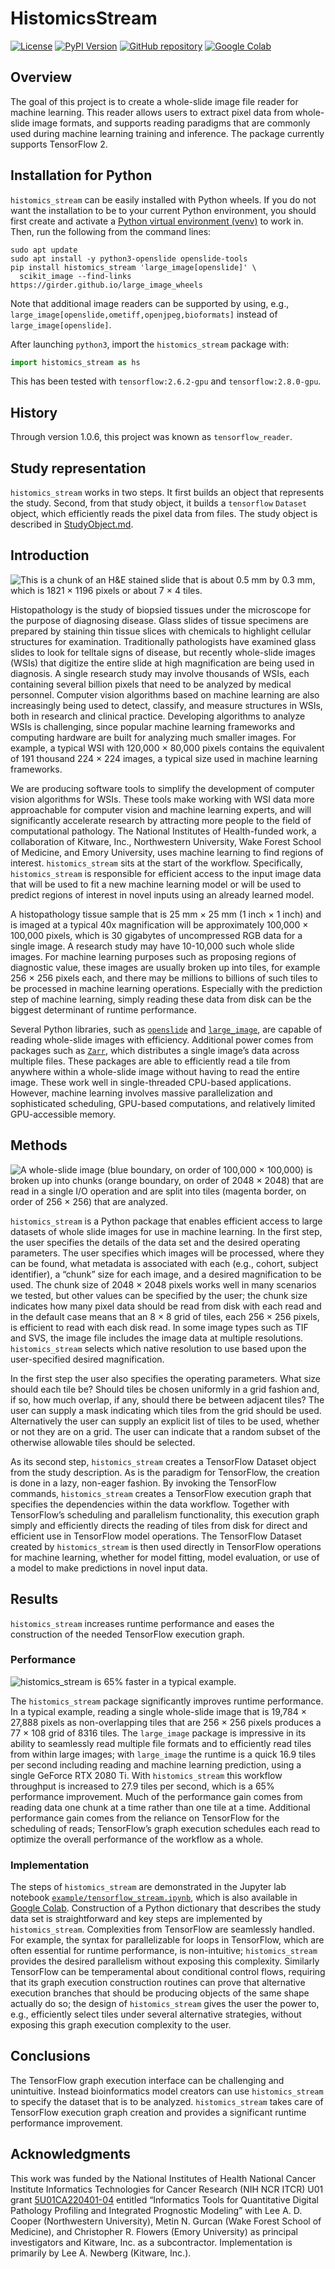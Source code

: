 # HistomicsStream

[![License](https://img.shields.io/badge/License-Apache%202.0-blue.svg)](https://github.com/InsightSoftwareConsortium/ITK/blob/master/LICENSE) [![PyPI Version](https://img.shields.io/pypi/v/histomics_stream.svg)](https://pypi.python.org/pypi/histomics_stream) [![GitHub repository](https://img.shields.io/badge/Powered%20by-HistomicsStream-blue.svg)](https://github.com/DigitalSlideArchive/HistomicsStream) [![Google Colab](https://colab.research.google.com/assets/colab-badge.svg)](https://colab.research.google.com/github/DigitalSlideArchive/HistomicsStream/blob/master/example/tensorflow_stream.ipynb)

## Overview

The goal of this project is to create a whole-slide image file reader for machine learning.  This reader allows users to extract pixel data from whole-slide image formats, and supports reading paradigms that are commonly used during machine learning training and inference.  The package currently supports TensorFlow 2.

## Installation for Python

`histomics_stream` can be easily installed with Python wheels.  If you do not want the installation to be to your current Python environment, you should first create and activate a [Python virtual environment (venv)](https://docs.python.org/3/tutorial/venv.html) to work in.  Then, run the following from the command lines:

```shell-script
sudo apt update
sudo apt install -y python3-openslide openslide-tools
pip install histomics_stream 'large_image[openslide]' \
  scikit_image --find-links https://girder.github.io/large_image_wheels
```
Note that additional image readers can be supported by using, e.g., `large_image[openslide,ometiff,openjpeg,bioformats]` instead of `large_image[openslide]`.

After launching `python3`, import the `histomics_stream` package with:

```python
import histomics_stream as hs
```

This has been tested with `tensorflow:2.6.2-gpu` and `tensorflow:2.8.0-gpu`.

## History

Through version 1.0.6, this project was known as `tensorflow_reader`.

## Study representation

`histomics_stream` works in two steps. It first builds an object that represents the study.  Second, from that study object, it builds a `tensorflow` `Dataset` object, which efficiently reads the pixel data from files.  The study object is described in [StudyObject.md](StudyObject.md).

## Introduction

![This is a chunk of an H&E stained slide that is about 0.5 mm by 0.3 mm, which is 1821 × 1196 pixels or about 7 × 4 tiles.](documentation/H&E_chunk.png)

Histopathology is the study of biopsied tissues under the microscope for the purpose of diagnosing disease.  Glass slides of tissue specimens are prepared by staining thin tissue slices with chemicals to highlight cellular structures for examination.  Traditionally pathologists have examined glass slides to look for telltale signs of disease, but recently whole-slide images (WSIs) that digitize the entire slide at high magnification are being used in diagnosis.  A single research study may involve thousands of WSIs, each containing several billion pixels that need to be analyzed by medical personnel.  Computer vision algorithms based on machine learning are also increasingly being used to detect, classify, and measure structures in WSIs, both in research and clinical practice.  Developing algorithms to analyze WSIs is challenging, since popular machine learning frameworks and computing hardware are built for analyzing much smaller images.  For example, a typical WSI with 120,000 × 80,000 pixels contains the equivalent of 191 thousand 224 × 224 images, a typical size used in machine learning frameworks.

We are producing software tools to simplify the development of computer vision algorithms for WSIs.  These tools make working with WSI data more approachable for computer vision and machine learning experts, and will significantly accelerate research by attracting more people to the field of computational pathology.  The National Institutes of Health-funded work, a collaboration of Kitware, Inc., Northwestern University, Wake Forest School of Medicine, and Emory University, uses machine learning to find regions of interest.  `histomics_stream` sits at the start of the workflow.  Specifically, `histomics_stream` is responsible for efficient access to the input image data that will be used to fit a new machine learning model or will be used to predict regions of interest in novel inputs using an already learned model.

A histopathology tissue sample that is 25 mm × 25 mm (1 inch × 1 inch) and is imaged at a typical 40x magnification will be approximately 100,000 × 100,000 pixels, which is 30 gigabytes of uncompressed RGB data for a single image.  A research study may have 10-10,000 such whole slide images.  For machine learning purposes such as proposing regions of diagnostic value, these images are usually broken up into tiles, for example 256 × 256 pixels each, and there may be millions to billions of such tiles to be processed in machine learning operations.  Especially with the prediction step of machine learning, simply reading these data from disk can be the biggest determinant of runtime performance.

Several Python libraries, such as [`openslide`](https://openslide.org/api/python/) and [`large_image`](https://girder.github.io/large_image/), are capable of reading whole-slide images with efficiency.  Additional power comes from packages such as [`Zarr`](https://www.nature.com/articles/s41592-021-01326-w), which distributes a single image’s data across multiple files.  These packages are able to efficiently read a tile from anywhere within a whole-slide image without having to read the entire image.  These work well in single-threaded CPU-based applications.  However, machine learning involves massive parallelization and sophisticated scheduling, GPU-based computations, and relatively limited GPU-accessible memory.

## Methods

![A whole-slide image (blue boundary, on order of 100,000 × 100,000) is broken up into chunks (orange boundary, on order of 2048 × 2048) that are read in a single I/O operation and are split into tiles (magenta border, on order of 256 × 256) that are analyzed.](documentation/slide_chunk_tile.png)

`histomics_stream` is a Python package that enables efficient access to large datasets of whole slide images for use in machine learning.  In the first step, the user specifies the details of the data set and the desired operating parameters.  The user specifies which images will be processed, where they can be found, what metadata is associated with each (e.g., cohort, subject identifier), a “chunk” size for each image, and a desired magnification to be used.  The chunk size of 2048 × 2048 pixels works well in many scenarios we tested, but other values can be specified by the user; the chunk size indicates how many pixel data should be read from disk with each read and in the default case means that an 8 × 8 grid of tiles, each 256 × 256 pixels, is efficient to read with each disk read.  In some image types such as TIF and SVS, the image file includes the image data at multiple resolutions.  `histomics_stream` selects which native resolution to use based upon the user-specified desired magnification.

In the first step the user also specifies the operating parameters.  What size should each tile be?  Should tiles be chosen uniformly in a grid fashion and, if so, how much overlap, if any, should there be between adjacent tiles?  The user can supply a mask indicating which tiles from the grid should be used.  Alternatively the user can supply an explicit list of tiles to be used, whether or not they are on a grid.  The user can indicate that a random subset of the otherwise allowable tiles should be selected.

As its second step, `histomics_stream` creates a TensorFlow Dataset object from the study description.  As is the paradigm for TensorFlow, the creation is done in a lazy, non-eager fashion.  By invoking the TensorFlow commands, `histomics_stream` creates a TensorFlow execution graph that specifies the dependencies within the data workflow.  Together with TensorFlow’s scheduling and parallelism functionality, this execution graph simply and efficiently directs the reading of tiles from disk for direct and efficient use in TensorFlow model operations.  The TensorFlow Dataset created by `histomics_stream` is then used directly in TensorFlow operations for machine learning, whether for model fitting, model evaluation, or use of a model to make predictions in novel input data.

## Results

`histomics_stream` increases runtime performance and eases the construction of the needed TensorFlow execution graph.

### Performance

![histomics_stream is 65% faster in a typical example.](documentation/runtime.png)

The `histomics_stream` package significantly improves runtime performance.  In a typical example, reading a single whole-slide image that is 19,784 × 27,888 pixels as non-overlapping tiles that are 256 × 256 pixels produces a 77 × 108 grid of 8316 tiles.  The `large_image` package is impressive in its ability to seamlessly read multiple file formats and to efficiently read tiles from within large images; with `large_image` the runtime is a quick 16.9 tiles per second including reading and machine learning prediction, using a single GeForce RTX 2080 Ti.  With `histomics_stream` this workflow throughput is increased to 27.9 tiles per second, which is a 65% performance improvement.  Much of the performance gain comes from reading data one chunk at a time rather than one tile at a time.  Additional performance gain comes from the reliance on TensorFlow for the scheduling of reads; TensorFlow’s graph execution schedules each read to optimize the overall performance of the workflow as a whole.

### Implementation

The steps of `histomics_stream` are demonstrated in the Jupyter lab notebook [`example/tensorflow_stream.ipynb`](https://github.com/DigitalSlideArchive/HistomicsStream/blob/master/example/tensorflow_stream.ipynb), which is also available in [Google Colab](https://colab.research.google.com/github/DigitalSlideArchive/HistomicsStream/blob/master/example/tensorflow_stream.ipynb).  Construction of a Python dictionary that describes the study data set is straightforward and key steps are implemented by `histomics_stream`.  Complexities from TensorFlow are seamlessly handled.  For example, the syntax for parallelizable for loops in TensorFlow, which are often essential for runtime performance, is non-intuitive; `histomics_stream` provides the desired parallelism without exposing this complexity.  Similarly TensorFlow can be temperamental about conditional control flows, requiring that its graph execution construction routines can prove that alternative execution branches that should be producing objects of the same shape actually do so; the design of `histomics_stream` gives the user the power to, e.g., efficiently select tiles under several alternative strategies, without exposing this graph execution complexity to the user.

## Conclusions

The TensorFlow graph execution interface can be challenging and unintuitive.  Instead bioinformatics model creators can use `histomics_stream` to specify the dataset that is to be analyzed.  `histomics_stream` takes care of TensorFlow execution graph creation and provides a significant runtime performance improvement.

## Acknowledgments

This work was funded by the National Institutes of Health National Cancer Institute Informatics Technologies for Cancer Research (NIH NCR ITCR) U01 grant [5U01CA220401-04](https://reporter.nih.gov/search/dyu6NCTti06k6svCyr7--Q/project-details/9929565) entitled “Informatics Tools for Quantitative Digital Pathology Profiling and Integrated Prognostic Modeling” with Lee A. D. Cooper (Northwestern University), Metin N. Gurcan (Wake Forest School of Medicine), and Christopher R. Flowers (Emory University) as principal investigators and Kitware, Inc. as a subcontractor.  Implementation is primarily by Lee A. Newberg (Kitware, Inc.).
